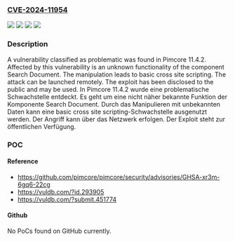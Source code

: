 ### [CVE-2024-11954](https://cve.mitre.org/cgi-bin/cvename.cgi?name=CVE-2024-11954)
![](https://img.shields.io/static/v1?label=Product&message=Pimcore&color=blue)
![](https://img.shields.io/static/v1?label=Version&message=11.4.2%20&color=brightgreen)
![](https://img.shields.io/static/v1?label=Vulnerability&message=Basic%20Cross%20Site%20Scripting&color=brightgreen)
![](https://img.shields.io/static/v1?label=Vulnerability&message=Injection&color=brightgreen)

### Description

A vulnerability classified as problematic was found in Pimcore 11.4.2. Affected by this vulnerability is an unknown functionality of the component Search Document. The manipulation leads to basic cross site scripting. The attack can be launched remotely. The exploit has been disclosed to the public and may be used.
In Pimcore 11.4.2 wurde eine problematische Schwachstelle entdeckt. Es geht um eine nicht näher bekannte Funktion der Komponente Search Document. Durch das Manipulieren mit unbekannten Daten kann eine basic cross site scripting-Schwachstelle ausgenutzt werden. Der Angriff kann über das Netzwerk erfolgen. Der Exploit steht zur öffentlichen Verfügung.

### POC

#### Reference
- https://github.com/pimcore/pimcore/security/advisories/GHSA-xr3m-6gq6-22cg
- https://vuldb.com/?id.293905
- https://vuldb.com/?submit.451774

#### Github
No PoCs found on GitHub currently.

